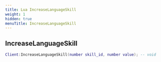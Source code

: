 ```yaml
---
title: Lua IncreaseLanguageSkill
weight: 1
hidden: true
menuTitle: IncreaseLanguageSkill
---
```

## IncreaseLanguageSkill
```lua
Client:IncreaseLanguageSkill(number skill_id, number value); -- void
```
